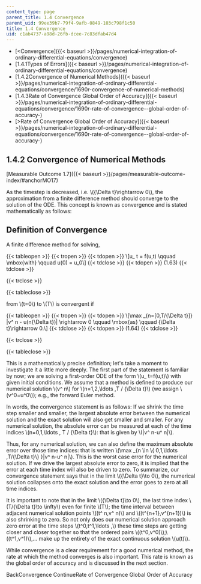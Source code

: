 ```yaml
---
content_type: page
parent_title: 1.4 Convergence
parent_uid: 99ee39b7-79f4-9afb-0849-103c798f1c50
title: 1.4 Convergence
uid: c1ab4737-a98d-26fb-dcee-7c83dfab47d4
---
```


*   [\<Convergence]({{< baseurl >}}/pages/numerical-integration-of-ordinary-differential-equations/convergence)
*   [1.4.1Types of Errors]({{< baseurl >}}/pages/numerical-integration-of-ordinary-differential-equations/convergence)
*   [1.4.2Convergence of Numerical Methods]({{< baseurl >}}/pages/numerical-integration-of-ordinary-differential-equations/convergence/1690r-convergence-of-numerical-methods)
*   [1.4.3Rate of Convergence Global Order of Accuracy]({{< baseurl >}}/pages/numerical-integration-of-ordinary-differential-equations/convergence/1690r-rate-of-convergence--global-order-of-accuracy-)
*   [\>Rate of Convergence Global Order of Accuracy]({{< baseurl >}}/pages/numerical-integration-of-ordinary-differential-equations/convergence/1690r-rate-of-convergence--global-order-of-accuracy-)

1.4.2 Convergence of Numerical Methods
--------------------------------------

[Measurable Outcome 1.7]({{< baseurl >}}/pages/measurable-outcome-index/#anchorMO17)

As the timestep is decreased, i.e. \\({\\Delta t}\\rightarrow 0\\), the approximation from a finite difference method should converge to the solution of the ODE. This concept is known as convergence and is stated mathematically as follows:

Definition of Convergence
-------------------------

A finite difference method for solving,

{{< tableopen >}}
{{< tropen >}}
{{< tdopen >}}
\\\[u\_ t = f(u,t) \\qquad \\mbox{with} \\qquad u(0) = u\_0\\\]
{{< tdclose >}}
{{< tdopen >}}
(1.63)
{{< tdclose >}}

{{< trclose >}}

{{< tableclose >}}

from \\(t=0\\) to \\(T\\) is convergent if

{{< tableopen >}}
{{< tropen >}}
{{< tdopen >}}
\\\[\\max \_{n=\[0,T/{\\Delta t}\]} |v^ n - u(n{\\Delta t})| \\rightarrow 0 \\qquad \\mbox{as} \\qquad {\\Delta t}\\rightarrow 0.\\\]
{{< tdclose >}}
{{< tdopen >}}
(1.64)
{{< tdclose >}}

{{< trclose >}}

{{< tableclose >}}

This is a mathematically precise definition; let's take a moment to investigate it a little more deeply. The first part of the statement is familiar by now; we are solving a first-order ODE of the form \\(u\_ t=f(u,t)\\) with given initial conditions. We assume that a method is defined to produce our numerical solution \\(v^ n\\) for \\(n=1,2,\\ldots ,T / {\\Delta t}\\) (we assign \\(v^0=u^0\\)); e.g., the forward Euler method.

In words, the convergence statement is as follows: If we shrink the time step smaller and smaller, the largest absolute error between the numerical solution and the exact solution will also get smaller and smaller. For any numerical solution, the absolute error can be measured at each of the time indices \\(n=0,1,\\ldots , T / {\\Delta t}\\): that is given by \\(|v^ n-u^ n|\\).

Thus, for any numerical solution, we can also define the maximum absolute error over those time indices: that is written \\(\\max \_{n \\in \\{ 0,1,\\ldots ,T/{\\Delta t}\\} }|v^ n-u^ n|\\). This is the worst case error for the numerical solution. If we drive the largest absolute error to zero, it is implied that the error at each time index will also be driven to zero. To summarize, our convergence statement says that in the limit \\({\\Delta t}\\to 0\\), the numerical solution collapses onto the exact solution and the error goes to zero at all time indices.

It is important to note that in the limit \\({\\Delta t}\\to 0\\), the last time index \\(T/{\\Delta t}\\to \\infty\\) even for finite \\(T\\); the time interval between adjacent numerical solution points \\((t^ n,v^ n)\\) and \\((t^{n+1},v^{n+1})\\) is also shrinking to zero. So not only does our numerical solution approach zero error at the time steps \\(t^0,t^1,\\ldots ,\\) these time steps are getting closer and closer together so that the ordered pairs \\((t^0,v^0)\\);\\((t^1,v^1)\\),... make up the entirety of the exact continuous solution \\(u(t)\\).

While convergence is a clear requirement for a good numerical method, the rate at which the method converges is also important. This rate is known as the global order of accuracy and is discussed in the next section.

BackConvergence ContinueRate of Convergence Global Order of Accuracy